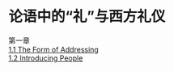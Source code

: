 # 论语中的“礼”与西方礼仪
第一章<br>
[1.1 The Form of Addressing](https://github.com/LOUHOIN/Western-Culture-Notes/blob/master/1.1.md)<br>
[1.2 Introducing People](https://github.com/LOUHOIN/Western-Culture-Notes/blob/master/1.2.md)


